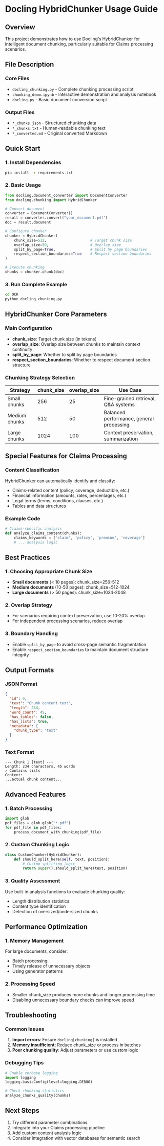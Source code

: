 # Docling HybridChunker Usage Guide

## Overview

This project demonstrates how to use Docling's HybridChunker for intelligent document chunking, particularly suitable for Claims processing scenarios.

## File Description

### Core Files
- `docling_chunking.py` - Complete chunking processing script
- `chunking_demo.ipynb` - Interactive demonstration and analysis notebook
- `docling.py` - Basic document conversion script

### Output Files
- `*_chunks.json` - Structured chunking data
- `*_chunks.txt` - Human-readable chunking text
- `*_converted.md` - Original converted Markdown

## Quick Start

### 1. Install Dependencies

```bash
pip install -r requirements.txt
```

### 2. Basic Usage

```python
from docling.document_converter import DocumentConverter
from docling.chunking import HybridChunker

# Convert document
converter = DocumentConverter()
result = converter.convert("your_document.pdf")
doc = result.document

# Configure chunker
chunker = HybridChunker(
    chunk_size=512,                    # Target chunk size
    overlap_size=50,                   # Overlap size
    split_by_page=True,                # Split by page boundaries
    respect_section_boundaries=True    # Respect section boundaries
)

# Execute chunking
chunks = chunker.chunk(doc)
```

### 3. Run Complete Example

```bash
cd OCR
python docling_chunking.py
```

## HybridChunker Core Parameters

### Main Configuration
- **chunk_size**: Target chunk size (in tokens)
- **overlap_size**: Overlap size between chunks to maintain context continuity
- **split_by_page**: Whether to split by page boundaries
- **respect_section_boundaries**: Whether to respect document section structure

### Chunking Strategy Selection

| Strategy | chunk_size | overlap_size | Use Case |
|----------|------------|--------------|----------|
| Small chunks | 256 | 25 | Fine-grained retrieval, Q&A systems |
| Medium chunks | 512 | 50 | Balanced performance, general processing |
| Large chunks | 1024 | 100 | Context preservation, summarization |

## Special Features for Claims Processing

### Content Classification
HybridChunker can automatically identify and classify:
- Claims-related content (policy, coverage, deductible, etc.)
- Financial information (amounts, rates, percentages, etc.)
- Legal terms (terms, conditions, clauses, etc.)
- Tables and data structures

### Example Code
```python
# Claims-specific analysis
def analyze_claims_content(chunks):
    claims_keywords = ['claim', 'policy', 'premium', 'coverage']
    # ... analysis logic
```

## Best Practices

### 1. Choosing Appropriate Chunk Size
- **Small documents** (< 10 pages): chunk_size=256-512
- **Medium documents** (10-50 pages): chunk_size=512-1024  
- **Large documents** (> 50 pages): chunk_size=1024-2048

### 2. Overlap Strategy
- For scenarios requiring context preservation, use 10-20% overlap
- For independent processing scenarios, reduce overlap

### 3. Boundary Handling
- Enable `split_by_page` to avoid cross-page semantic fragmentation
- Enable `respect_section_boundaries` to maintain document structure integrity

## Output Formats

### JSON Format
```json
{
  "id": 0,
  "text": "Chunk content text",
  "length": 234,
  "word_count": 45,
  "has_tables": false,
  "has_lists": true,
  "metadata": {
    "chunk_type": "text"
  }
}
```

### Text Format
```
--- Chunk 1 [text] ---
Length: 234 characters, 45 words
✓ Contains lists
Content:
...actual chunk content...
```

## Advanced Features

### 1. Batch Processing
```python
import glob
pdf_files = glob.glob("*.pdf")
for pdf_file in pdf_files:
    process_document_with_chunking(pdf_file)
```

### 2. Custom Chunking Logic
```python
class CustomChunker(HybridChunker):
    def should_split_here(self, text, position):
        # Custom splitting logic
        return super().should_split_here(text, position)
```

### 3. Quality Assessment
Use built-in analysis functions to evaluate chunking quality:
- Length distribution statistics
- Content type identification
- Detection of oversized/undersized chunks

## Performance Optimization

### 1. Memory Management
For large documents, consider:
- Batch processing
- Timely release of unnecessary objects
- Using generator patterns

### 2. Processing Speed
- Smaller chunk_size produces more chunks and longer processing time
- Disabling unnecessary boundary checks can improve speed

## Troubleshooting

### Common Issues
1. **Import errors**: Ensure `docling[chunking]` is installed
2. **Memory insufficient**: Reduce chunk_size or process in batches
3. **Poor chunking quality**: Adjust parameters or use custom logic

### Debugging Tips
```python
# Enable verbose logging
import logging
logging.basicConfig(level=logging.DEBUG)

# Check chunking statistics
analyze_chunks_quality(chunks)
```

## Next Steps

1. Try different parameter combinations
2. Integrate into your Claims processing pipeline
3. Add custom content analysis logic
4. Consider integration with vector databases for semantic search 